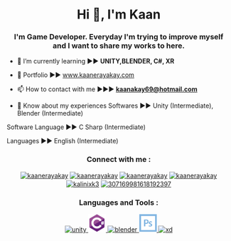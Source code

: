 <h1 align="center">Hi 🥴, I'm Kaan</h1>
<h3 align="center">I'm Game Developer. Everyday I'm trying to improve myself and I want to share my works to here.</h3>

- 🌱 I’m currently learning ▶▶ **UNITY,BLENDER, C#, XR**

- 📝 Portfolio ▶▶ www.kaanerayakay.com

- 📫 How to contact with me ▶▶▶ **kaanakay69@hotmail.com**

- 📄 Know about my experiences 
Softwares ▶▶  Unity (Intermediate), Blender (Intermediate)

Software Language ▶▶ C Sharp (Intermediate)

Languages ▶▶ English (Intermediate)

<h3 align="center">Connect with me :</h3>
<p align="center">
  <a href="https://linkedin.com/in/kaanerayakay" target="blank"><img align="center" src="https://raw.githubusercontent.com/rahuldkjain/github-profile-readme-generator/master/src/images/icons/Social/linked-in-alt.svg" alt="kaanerayakay" height="30" width="40" /></a>
<a href="https://www.behance.net/kaanerayakay" target="blank"><img align="center" src="https://raw.githubusercontent.com/rahuldkjain/github-profile-readme-generator/master/src/images/icons/Social/behance.svg" alt="kaanerayakay" height="30" width="40" /></a>
<a href="https://www.youtube.com/c/kaanerayakay" target="blank"><img align="center" src="https://raw.githubusercontent.com/rahuldkjain/github-profile-readme-generator/master/src/images/icons/Social/youtube.svg" alt="kaanerayakay" height="30" width="40" /></a>
<a href="https://instagram.com/kaanerayakay" target="blank"><img align="center" src="https://raw.githubusercontent.com/rahuldkjain/github-profile-readme-generator/master/src/images/icons/Social/instagram.svg" alt="kaanerayakay" height="30" width="40" /></a>
<a href="https://twitter.com/kalinixk3" target="blank"><img align="center" src="https://raw.githubusercontent.com/rahuldkjain/github-profile-readme-generator/master/src/images/icons/Social/twitter.svg" alt="kalinixk3" height="30" width="40" /></a>
<a href="https://discordapp.com/users/307169981618192397 target="blank"><img align="center" src="https://raw.githubusercontent.com/rahuldkjain/github-profile-readme-generator/master/src/images/icons/Social/discord.svg" alt="307169981618192397" height="30" width="40" /></a>
</p>

<h3 align="center">Languages and Tools :</h3>
<p align="center"> <a href="https://unity.com/" target="_blank" rel="noreferrer"> <img src="https://www.vectorlogo.zone/logos/unity3d/unity3d-icon.svg" alt="unity" width="40" height="40"/> </a> <a href="https://www.w3schools.com/cs/" target="_blank" rel="noreferrer"> <img src="https://raw.githubusercontent.com/devicons/devicon/master/icons/csharp/csharp-original.svg" alt="csharp" width="40" height="40"/> </a> <a href="https://www.blender.org/" target="_blank" rel="noreferrer"> <img src="https://download.blender.org/branding/community/blender_community_badge_white.svg" alt="blender" width="40" height="40"/> </a> <a href="https://www.photoshop.com/en" target="_blank" rel="noreferrer"> <img src="https://raw.githubusercontent.com/devicons/devicon/master/icons/photoshop/photoshop-line.svg" alt="photoshop" width="40" height="40"/> </a>  <a href="https://www.adobe.com/products/xd.html" target="_blank" rel="noreferrer"> <img src="https://cdn.worldvectorlogo.com/logos/adobe-xd.svg" alt="xd" width="40" height="40"/> </a> </p>
